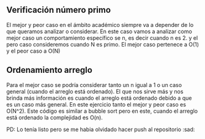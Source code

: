## Verificación número primo

El mejor y peor caso en el ámbito académico siempre va a depender de lo que queramos analizar o considerar. En este caso vamos a analizar como mejor caso un comportamiento específico se n, es decir cuando n es 2. y el pero caso consideremos cuando N es primo. El mejor caso pertenece a O(1) y el peor caso a O(N)

## Ordenamiento arreglo 

Para el mejor caso se podría considerar tanto un n igual a 1 o un caso general (cuando el arreglo está ordenado). El que nos sirve más y nos brinda más información es cuando el arreglo está ordenado debido a que es un caso más general. En este ejercicio tanto el mejor y peor caso es O(N^2). Este código es similar a bubble sort pero en este, cuando el arreglo está ordenado la complejidad es O(n).

PD: Lo tenía listo pero se me habia olvidado hacer push al repositorio :sad: